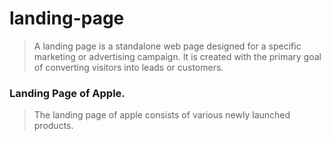 # landing-page

> A landing page is a standalone web page designed for a specific marketing or advertising campaign. It is created with the primary goal of converting visitors into leads or customers.

### Landing Page of Apple.
> The landing page of apple consists of various newly launched products.
